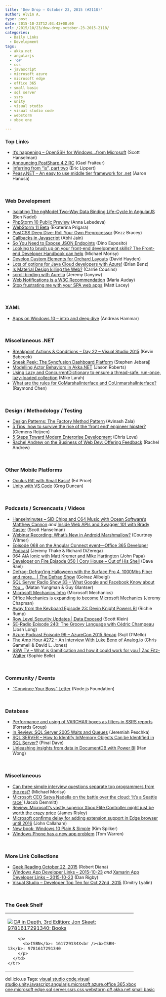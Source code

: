 ```yaml
---
title: 'Dew Drop – October 23, 2015 (#2118)'
author: Alvin A.
type: post
date: 2015-10-23T12:03:43+00:00
url: /2015/10/23/dew-drop-october-23-2015-2118/
categories:
  - Daily Links
  - Development
tags:
  - akka.net
  - angularjs
  - 'c#'
  - css
  - javascript
  - microsoft azure
  - microsoft edge
  - office 365
  - small basic
  - sql server
  - ssrs
  - unity
  - visual studio
  - visual studio code
  - webstorm
  - xbox one

---
```

### <a name="top"></a>Top Links

  * <a href="http://feeds.hanselman.com/~/119498013/0/scotthanselman~Its-happening-OpenSSH-for-Windowsfrom-Microsoft.aspx" target="_blank">It&#8217;s happening &#8211; OpenSSH for Windows&#8230;from Microsoft</a> (Scott Hanselman)
  * <a href="http://feedproxy.google.com/~r/postsharp/~3/PTW6plSGeVc/post.aspx" target="_blank">Announcing PostSharp 4.2 RC</a> (Gael Fraiteur)
  * <a href="http://ericlippert.com/2015/10/22/inferring-from-is-part-two/" target="_blank">Inferring from “is”, part two</a> (Eric Lippert)
  * <a href="https://github.com/ahanusa/Peasy.NET/wiki" target="_blank">Peasy.NET &#8211; An easy to use middle tier framework for .net</a> (Aaron Hanusa)

&nbsp;

### <a name="web"></a>Web Development

  * <a href="http://www.bennadel.com/blog/2939-isolating-the-ngmodel-two-way-data-binding-life-cycle-in-angularjs.htm" target="_blank">Isolating The ngModel Two-Way Data Binding Life-Cycle In AngularJS</a> (Ben Nadel)
  * <a href="http://blog.jetbrains.com/phpstorm/2015/10/phpstorm-10-public-preview/" target="_blank">PhpStorm 10 Public Preview</a> (Anna Lebedeva)
  * <a href="http://blog.jetbrains.com/webstorm/2015/10/webstorm-11-beta/" target="_blank">WebStorm 11 Beta</a> (Ekaterina Prigara)
  * <a href="http://webdesign.tutsplus.com/tutorials/postcss-deep-dive-roll-your-own-preprocessor--cms-24584" target="_blank">PostCSS Deep Dive: Roll Your Own Preprocessor</a> (Kezz Bracey)
  * <a href="http://www.abhijainsblog.com/2015/10/callbacks-javascript.html" target="_blank">Callbacks in Javascript</a> (Abhi Jain)
  * <a href="https://www.simple-talk.com/dotnet/asp.net/so-you-need-to-expose-json-endpoints/" target="_blank">So You Need to Expose JSON Endpoints</a> (Dino Esposito)
  * <a href="http://devproconnections.com/development/looking-brush-your-front-end-development-skills-front-end-developer-handbook-can-help" target="_blank">Looking to brush up on your front-end development skills? The Front-end Developer Handbook can help</a> (Michael Morisy)
  * <a href="http://www.davidhayden.me:80/blog/develop-custom-elements-for-orchard-layouts" target="_blank">Develop Custom Elements for Orchard Layouts</a> (David Hayden)
  * <a href="https://azure.microsoft.com/blog/lots-of-options-for-java-cloud-developers-with-azure/" target="_blank">Lots of options for Java Cloud developers with Azure!</a> (Brian Benz)
  * <a href="http://www.webdesignerdepot.com/2015/10/is-material-design-killing-the-web/" target="_blank">Is Material Design killing the Web?</a> (Carrie Cousins)
  * <a href="http://www.danyow.net/scroll-binding-with-aurelia/" target="_blank">scroll binding with Aurelia</a> (Jeremy Danyow)
  * <a href="https://www.w3.org/blog/news/archives/5096?pk_campaign=feed&pk_kwd=web-notifications-is-a-w3c-recommendation" target="_blank">Web Notifications is a W3C Recommendation</a> (Maria Auday)
  * <a href="http://feedproxy.google.com/~r/MattLacey/~3/qcfisUS66fY/stop-frustrating-me-with-your-spa-web.html" target="_blank">Stop frustrating me with your SPA web apps</a> (Matt Lacey)

&nbsp;

### <a name="silverlight"></a>XAML

  * <a href="http://feedproxy.google.com/~r/jayway/posts/~3/v3cDxX3aqio/" target="_blank">Apps on Windows 10 – intro and deep dive</a> (Andreas Hammar)

&nbsp;

### <a name="dotnet"></a>Miscellaneous .NET

  * <a href="http://blog.falafel.com/breakpoint-actions-conditions-day-22-visual-studio-2015/" target="_blank">Breakpoint Actions & Conditions – Day 22 – Visual Studio 2015</a> (Kevin Babcock)
  * <a href="http://www.syncfusion.com/blogs/post/Sneak-Peek-The-Syncfusion-Dashboard-Platform.aspx" target="_blank">Sneak Peek: The Syncfusion Dashboard Platform</a> (Stephen Jebaraj)
  * <a href="https://visualstudiomagazine.com/articles/2015/10/01/modelling-actor-behaviors.aspx" target="_blank">Modelling Actor Behaviors in Akka.NET</a> (Jason Roberts)
  * <a href="https://blogs.endjin.com/2015/10/using-lazy-and-concurrentdictionary-to-ensure-a-thread-safe-run-once-lazy-loaded-collection/" target="_blank">Using Lazy and ConcurrentDictionary to ensure a thread-safe, run-once, lazy-loaded collection</a> (Mike Larah)
  * <a href="http://blogs.msdn.com/b/oldnewthing/archive/2015/10/22/10649480.aspx?WT.mc_id=DX_MVP4025064" target="_blank">What are the rules for CoMarshalInterface and CoUnmarshalInterface?</a> (Raymond Chen)

&nbsp;

### <a name="design"></a>Design / Methodology / Testing

  * <a href="http://code.tutsplus.com/tutorials/design-patterns-the-factory-method-pattern--cms-24530" target="_blank">Design Patterns: The Factory Method Pattern</a> (Avinash Zala)
  * <a href="http://feedproxy.google.com/~r/clemensreijnen/qzrF/~3/1CYY91Jl5kY/post.aspx" target="_blank">5 Tips, how to survive the rise of the ‘front end’ engineer hipster?</a> (Clemens Reijnen)
  * <a href="http://www.love2dev.com/#!article/5%20Steps%20Toward%20Modern%20Enterprise%20Development" target="_blank">5 Steps Toward Modern Enterprise Development</a> (Chris Love)
  * <a href="http://feedproxy.google.com/~r/alistapart/main/~3/tyKKShrevY8/offering-feedback" target="_blank">Rachel Andrew on the Business of Web Dev: Offering Feedback</a> (Rachel Andrew)

&nbsp;

### <a name="mobile"></a>Other Mobile Platforms

  * <a href="http://blogs.msdn.com/b/smallbasic/archive/2015/10/22/oculus-rift-with-small-basic.aspx?WT.mc_id=DX_MVP4025064" target="_blank">Oculus Rift with Small Basic!</a> (Ed Price)
  * <a href="https://channel9.msdn.com/coding4fun/kinect/Unity-with-VS-Code?WT.mc_id=DX_MVP4025064" target="_blank">Unity with VS Code</a> (Greg Duncan)

&nbsp;

### <a name="podcasts"></a>Podcasts / Screencasts / Videos

  * <a href="http://www.hanselminutes.com/default.aspx?ShowID=16491" target="_blank">Hanselminutes &#8211; SID Chips and C64 Music with Ocean Software&#8217;s Matthew Cannon</a> _and_ <a href="https://channel9.msdn.com/Shows/Azure-Friday/Inside-Web-APIs-and-Swagger-101-with-Brady-Gaster?WT.mc_id=DX_MVP4025064" target="_blank">Inside Web APIs and Swagger 101 with Brady Gaster</a> (Scott Hanselman)
  * <a href="https://blog.xamarin.com/webinar-recording-whats-new-in-android-marshmallow/" target="_blank">Webinar Recording: What’s New in Android Marshmallow?</a> (Courtney Witmer)
  * <a href="https://blogs.office.com/2015/10/22/episode-068-on-angular-connect-event-office-365-developer-podcast/" target="_blank">Episode 068 on the Angular Connect event—Office 365 Developer Podcast</a> (Jeremy Thake & Richard DiZerega)
  * <a href="https://devchat.tv/adventures-in-angular/064-aia-ionic-with-matt-kremer-and-mike-hartington" target="_blank">064 AiA Ionic with Matt Kremer and Mike Hartington</a> (John Papa)
  * <a href="http://feedproxy.google.com/~r/developeronfire/~3/1ime3zhtJWQ/cory-house-out-of-his-shell" target="_blank">Developer on Fire Episode 050 | Cory House &#8211; Out of His Shell</a> (Dave Rael)
  * <a href="https://channel9.msdn.com/Shows/The-Defrag-Show/Defrag-Defraging-Halloween-with-the-Surface-Pro-4-1000Mbs-Fiber-and-more?WT.mc_id=DX_MVP4025064" target="_blank">Defrag: Defrag&#8217;ing Halloween with the Surface Pro 4, 1000Mbs Fiber and more&#8230; | The Defrag Show</a> (Golnaz Alibeigi)
  * <a href="http://www.sqlserverradio.com/show33/" target="_blank">SQL Server Radio Show 33 – What Google and Facebook Know about You…</a> (Matan Yungman & Guy Glantser)
  * <a href="http://www.youtube.com/watch?v=m9pG1auv0e0" target="_blank">Microsoft Mechanics Intro</a> (Microsoft Mechanics)
  * <a href="https://blogs.office.com/2015/10/22/office-mechanics-is-expanding-to-become-microsoft-mechanics/" target="_blank">Office Mechanics is expanding to become Microsoft Mechanics</a> (Jeremy Chapman)
  * <a href="http://awayfromthekeyboard.com/2015/10/22/episode-23-devin-knight-powers-bi/" target="_blank">Away from the Keyboard Episode 23: Devin Knight Powers BI</a> (Richie Rump)
  * <a href="https://channel9.msdn.com/Shows/Data-Exposed/Row-Level-Security-Updates?WT.mc_id=DX_MVP4025064" target="_blank">Row Level Security Updates | Data Exposed</a> (Scott Klein)
  * <a href="http://feedproxy.google.com/~r/se-radio/~3/OMSj28fX5UU/" target="_blank">SE-Radio Episode 240: The Groovy Language with Cédric Champeau</a> (Josh Long)
  * <a href="http://azpodcast.azurewebsites.net/post/Episode-99-AzureCon-2015-Recap" target="_blank">Azure Podcast Episode 99 &#8211; AzureCon 2015 Recap</a> (Sujit D&#8217;Mello)
  * <a href="http://feedproxy.google.com/~r/TheAmpHour/~3/lh5p4o1ZPS0/" target="_blank">The Amp Hour #272 – An Interview With Luke Beno of Analog.io</a> (Chris Gammell & David L. Jones)
  * <a href="http://tv.ssw.com/6468/what-is-gamification-and-how-it-could-work-for-you-zac-fitz-walter" target="_blank">SSW TV &#8211; What is Gamification and how it could work for you | Zac Fitz-Walter</a> (Sophie Belle)

&nbsp;

### <a name="events"></a>Community / Events

  * <a href="https://nodejs.org/en/blog/uncategorized/node-interactive-convince-boss" target="_blank">“Convince Your Boss” Letter</a> (Node.js Foundation)

&nbsp;

### <a name="sql"></a>Database

  * <a href="http://www.sqlservercentral.com/blogs/forrards-group-database-blog/2015/10/22/performance-and-using-of-varchar-boxes-as-filters-in-ssrs-reports/" target="_blank">Performance and using of VARCHAR boxes as filters in SSRS reports</a> (Forrards Group)
  * <a href="http://feedproxy.google.com/~r/BrentOzar-SqlServerDba/~3/N36N_VNUFQ0/" target="_blank">In Review: SQL Server 2005 Waits and Queues</a> (Jeremiah Peschka)
  * <a href="http://blog.sqlauthority.com/2015/10/23/sql-server-how-to-identify-inmemory-objects-can-be-identified-in-sql-server/" target="_blank">SQL SERVER – How to Identify InMemory Objects Can be Identified in SQL Server?</a> (Pinal Dave)
  * <a href="https://azure.microsoft.com/blog/unleashing-insights-from-data-in-documentdb-with-power-bi/" target="_blank">Unleashing insights from data in DocumentDB with Power BI</a> (Han Wong)

&nbsp;

### <a name="misc"></a>Miscellaneous

  * <a href="http://devproconnections.com/development/can-three-simple-interview-questions-separate-top-programmers-rest" target="_blank">Can three simple interview questions separate top programmers from the rest?</a> (Michael Morisy)
  * <a href="http://feedproxy.google.com/~r/geekwire/~3/Qa-wPmY5UeY/" target="_blank">Microsoft CEO Satya Nadella on the battle over the cloud: ‘It’s a Seattle race’</a> (Jacob Demmitt)
  * <a href="http://feedproxy.google.com/~r/geekwire/~3/81frM0GJJQA/" target="_blank">Review: Microsoft’s vastly superior Xbox Elite Controller might just be worth the crazy price</a> (James Risley)
  * <a href="http://feedproxy.google.com/~r/wmexperts/~3/FRH-BpNJqOI/story01.htm" target="_blank">Microsoft confirms delay for adding extension support in Edge browser until 2016</a> (John Callaham)
  * <a href="http://blogs.msdn.com/b/microsoft_press/archive/2015/10/22/new-book-windows-10-plain-amp-simple.aspx?WT.mc_id=DX_MVP4025064" target="_blank">New book: Windows 10 Plain & Simple</a> (Kim Spilker)
  * <a href="http://www.theverge.com/2015/10/23/9602350/microsoft-windows-phone-app-removal-windows-store" target="_blank">Windows Phone has a new app problem</a> (Tom Warren)

&nbsp;

### <a name="links"></a>More Link Collections

  * <a href="http://feeds.regulargeek.com/~r/RegularGeek/~3/FelS4IGD4Bs/" target="_blank">Geek Reading October 22, 2015</a> (Robert Diana)
  * <a href="http://windowsappdev.com/2015/10/windows-app-developer-links-2015-10-23/" target="_blank">Windows App Developer Links &#8211; 2015-10-23</a> _and_ <a href="http://allaboutxamarin.com/2015/10/xamarin-app-developer-links-2015-10-23/" target="_blank">Xamarin App Developer Links &#8211; 2015-10-23</a> (Dan Rigby)
  * <a href="http://www.lyalin.com/2015/10/22/visual-studio-developer-top-ten-for-oct-22nd-2015/" target="_blank">Visual Studio – Developer Top Ten for Oct 22nd, 2015</a> (Dmitry Lyalin)

&nbsp;

### <a name="shelf"></a>The Geek Shelf

<div id="scid:7dc1bd33-94bd-46fd-a20b-0131235bcd47:b738e39a-e941-41db-9e24-b98bda72a211" class="wlWriterEditableSmartContent" style="float: none; padding-bottom: 0px; padding-top: 0px; padding-left: 0px; margin: 0px; display: inline; padding-right: 0px">
  <table cellspacing="0" cellpadding="2" width="400" border="0" unselectable="on">
    <tr>
      <td valign="top" width="400">
        <p>
          <a title="C# in Depth, 3rd Edition: Jon Skeet: 9781617291340: Books" href="http://www.amazon.com/exec/obidos/ASIN/161729134X/amavin-20"><img data-recalc-dims="1" decoding="async" src="https://i0.wp.com/images.amazon.com/images/P/161729134X.01.MZZZZZZZ.jpg?w=660" border="0" align="left" style="float:left" />C# in Depth, 3rd Edition: Jon Skeet: 9781617291340: Books</a>
        </p>
        
        <p>
          <b>ISBN</b>: 161729134X<br /><b>ISBN-13</b>: 9781617291340
        </p>
      </td>
    </tr>
  </table>
</div>

<div id="scid:0767317B-992E-4b12-91E0-4F059A8CECA8:3550a316-d81f-4f0b-aa33-2c4b021df5e6" class="wlWriterEditableSmartContent" style="float: none; padding-bottom: 0px; padding-top: 0px; padding-left: 0px; margin: 0px; display: inline; padding-right: 0px">
  del.icio.us Tags: <a href="http://del.icio.us/popular/visual+studio+code" rel="tag">visual studio code</a>,<a href="http://del.icio.us/popular/visual+studio" rel="tag">visual studio</a>,<a href="http://del.icio.us/popular/unity" rel="tag">unity</a>,<a href="http://del.icio.us/popular/javascript" rel="tag">javascript</a>,<a href="http://del.icio.us/popular/angularjs" rel="tag">angularjs</a>,<a href="http://del.icio.us/popular/microsoft+azure" rel="tag">microsoft azure</a>,<a href="http://del.icio.us/popular/office+365" rel="tag">office 365</a>,<a href="http://del.icio.us/popular/xbox+one" rel="tag">xbox one</a>,<a href="http://del.icio.us/popular/microsoft+edge" rel="tag">microsoft edge</a>,<a href="http://del.icio.us/popular/sql+server" rel="tag">sql server</a>,<a href="http://del.icio.us/popular/ssrs" rel="tag">ssrs</a>,<a href="http://del.icio.us/popular/css" rel="tag">css</a>,<a href="http://del.icio.us/popular/webstorm" rel="tag">webstorm</a>,<a href="http://del.icio.us/popular/c%23" rel="tag">c#</a>,<a href="http://del.icio.us/popular/akka.net" rel="tag">akka.net</a>,<a href="http://del.icio.us/popular/small+basic" rel="tag">small basic</a>
</div>